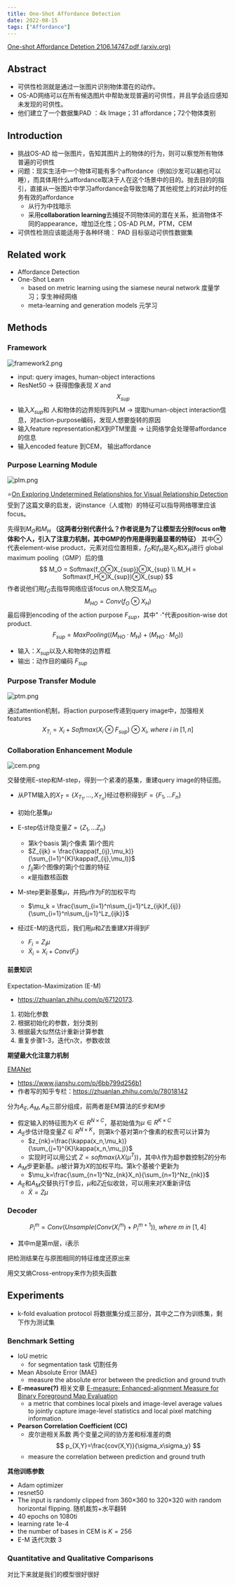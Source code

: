 ```yaml
---
title: One-Shot Affordance Detection
date: 2022-08-15
tags: ["Affordance"]
---
```


[One-shot Affordance Detetion 2106.14747.pdf (arxiv.org)](https://arxiv.org/pdf/2106.14747.pdf)

## Abstract 

- 可供性检测就是通过一张图片识别物体潜在的动作。 
- OS-AD网络可以在所有候选图片中帮助发现普遍的可供性，并且学会适应感知未发现的可供性。
- 他们建立了一个数据集PAD ：4k Image；31 affordance；72个物体类别

## Introduction

- 挑战OS-AD 给一张图片，告知其图片上的物体的行为，则可以察觉所有物体普遍的可供性
- 问题：现实生活中一个物体可能有多个affordance（例如沙发可以躺也可以睡），而具体用什么affordance取决于人在这个场景中的目的。抛去目的的指引，直接从一张图片中学习affordance会导致忽略了其他视觉上的对此时的任务有效的affordance
  - 从行为中找暗示
  - 采用**collaboration learning**去捕捉不同物体间的潜在关系，抵消物体不同的appearance，增加泛化性；OS-AD PLM，PTM，CEM
- 可供性检测应该能适用于各种环境： PAD 目标驱动可供性数据集

## Related work

- Affordance Detection
- One-Shot Learn
  - based on metric learning using the siamese neural network 度量学习；孪生神经网络
  - meta-learning and generation models 元学习

## Methods

### Framework

![framework2.png](https://s2.loli.net/2022/08/16/GYdogZcblesFhuk.png)

- input: query images, human-object interactions
- ResNet50 -> 获得图像表现 $X$  and $$ X_{sup} $$ 
- 输入$X_{sup}$和 人和物体的边界矩阵到PLM -> 提取human-object interaction信息，对action-purpose编码，发现人想要旋转的原因
- 输入feature representation和$X$到PTM里面 -> 让网络学会处理带affordance的信息
- 输入encoded feature 到CEM， 输出affordance

### Purpose Learning Module

![plm.png](https://s2.loli.net/2022/08/16/HUW6kjnPJ29qX83.png)

:star:[On Exploring Undetermined Relationships for Visual Relationship Detection](https://openaccess.thecvf.com/content_CVPR_2019/papers/Zhan_On_Exploring_Undetermined_Relationships_for_Visual_Relationship_Detection_CVPR_2019_paper.pdf)受到了这篇文章的启发，说instance（人或物）的特征可以指导网络哪里应该focus。

先得到$M_O$和$M_H$ **（这两者分别代表什么？作者说是为了让模型去分别focus on物体和个人，引入了注意力机制，其中GMP的作用是得到最显著的特征）** 其中⊗ 代表element-wise product，元素对应位置相乘，$f_O$和$f_H$是$X_O$和$X_H$进行 global maximum pooling（GMP）后的值
$$
M_O = Softmax(f_O⊗X_{sup})⊗X_{sup} \\
M_H = Softmax(f_H⊗X_{sup})⊗X_{sup}
$$
作者说他们用$f_O$去指导网络应该focus on人物交互$M_{HO}$
$$
M_{HO}=Conv(f_O⊗X_H)
$$
最后得到encoding of the action purpose $F_{sup}$，其中" ·"代表position-wise dot product.
$$
F_{sup} = MaxPooling((M_{HO}·M_H)+(M_{HO}·M_O))
$$

- 输入：$X_{sup}$以及人和物体的边界框
- 输出：动作目的编码 $F_{sup}$

### Purpose Transfer Module

![ptm.png](https://s2.loli.net/2022/08/16/qARrZbuCIm4BipT.png)

通过attention机制，将action purpose传递到query image中，加强相关features
$$
X_{T_i} = X_i + Softmax(X_i⊗F_{sup})⊗X_i,\ where\ i \ in\ [1,n]
$$

### Collaboration Enhancement Module

![cem.png](https://s2.loli.net/2022/08/16/lx5Jb4jkPhIuSN3.png)

交替使用E-step和M-step，得到一个紧凑的基集，重建query image的特征图。

- 从PTM输入的$X_T = \{X_{T_1},...,X_{T_n}\}$经过卷积得到$F=\{F_1,...F_n\}$
- 初始化基集$\mu$
- E-step估计隐变量$Z=\{Z_1,...Z_n\}$
  - 第k个basis 第j个像素 第i个图片
  - $Z_{ijk} = \frac{\kappa(f_{ij},\mu_k)}{\sum_{l=1}^{K}\kappa(f_{ij},\mu_l)}$
  - $f_{ij}$第i个图像的第j个位置的特征
  - $\kappa$是指数核函数

- M-step更新基集$\mu$，并把$\mu$作为$F$的加权平均
  - $\mu_k = \frac{\sum_{i=1}^n\sum_{j=1}^Lz_{ijk}f_{ij}}{\sum_{i=1}^n\sum_{j=1}^Lz_{ijk}}$

- 经过E-M的迭代后，我们用$\mu$和$Z$去重建$X$并得到$F$
  - $F_i=Z_i\mu$
  - $\tilde X_i=X_i+Conv(F_i)$


#### 前景知识

Expectation-Maximization (E-M)

- https://zhuanlan.zhihu.com/p/67120173.

1. 初始化参数
2. 根据初始化的参数，划分类别
3. 根据最大似然估计重新计算参数
4. 重复步骤1-3，迭代n次，参数收敛

**期望最大化注意力机制**

[EMANet](https://openaccess.thecvf.com/content_ICCV_2019/papers/Li_Expectation-Maximization_Attention_Networks_for_Semantic_Segmentation_ICCV_2019_paper.pdf)

- https://www.jianshu.com/p/6bb799d256b1
- 作者写的知乎专栏：https://zhuanlan.zhihu.com/p/78018142

分为$A_E,A_M,A_R$三部分组成，前两者是EM算法的E步和M步

- 假定输入的特征图为$X\in R^{N\times C}$，基初始值为$\mu\in R^{K\times C}$
- $A_E$步估计隐变量$Z\in R^{N\times K}$，则第k个基对第n个像素的权责可以计算为
  - $z_{nk}=\frac{\kappa(x_n,\mu_k)}{\sum_{j=1}^{K}\kappa(x_n,\mu_j)}$
  - 实现时可以用公式 $Z=softmax(\lambda X(\mu^T))$，其中$\lambda$作为超参数控制$Z$的分布
- $A_M$步更新基。$\mu$被计算为$X$的加权平均。第k个基被个更新为
  - $\mu_k=\frac{\sum_{n=1}^Nz_{nk}X_n}{\sum_{n=1}^Nz_{nk}}$
- $A_E$和$A_M$交替执行T步后，$\mu$和$Z$近似收敛，可以用来对X重新评估
  - $\tilde X=Z\mu$

### Decoder

$$
P^m_i=Conv(Unsample(Conv(X^m_i)+P^{m+1}_i)),\ where\ m \  in \ [1,4]
$$

- 其中m是第m层，i表示	

把检测结果在与原图相同的特征维度还原出来

用交叉熵Cross-entropy来作为损失函数

## Experiments	

- k-fold evaluation protocol 将数据集分成三部分，其中之二作为训练集，剩下作为测试集

### Benchmark Setting

- IoU metric 
  - for segmentation task 切割任务
- Mean Absolute Error (MAE) 
  - measure the absolute error between the prediction and ground truth
- **E-measure(?)** 相关文章 [E-measure: Enhanced-alignment Measure for Binary Foreground Map Evaluation](https://github.com/DengPingFan/E-measure)
  - a metric that combines local pixels and image-level average values to jointly capture image-level statistics and local pixel matching information.
- **Pearson Correlation Coefficient (CC)**
  - 皮尔逊相关系数 两个变量之间的协方差和标准差的商   $$ p_{X,Y}=\frac{cov(X,Y)}{\sigma_x\sigma_y} $$
  - measure the correlation between prediction and ground truth

**其他训练参数**

- Adam optimizer
- resnet50
- The input is randomly clipped from 360×360 to 320×320 with random horizontal flipping. 随机裁剪+水平翻转
- 40 epochs on 1080ti
- learning rate  1e-4
- the number of bases in CEM is $K=256$
- E-M 迭代次数 3

### Quantitative and Qualitative Comparisons

对比下来就是我们的模型很好很好

